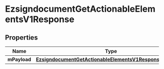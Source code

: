 
# EzsigndocumentGetActionableElementsV1Response

## Properties
| Name | Type | Description | Notes |
| ------------ | ------------- | ------------- | ------------- |
| **mPayload** | [**EzsigndocumentGetActionableElementsV1ResponseMPayload**](EzsigndocumentGetActionableElementsV1ResponseMPayload.md) |  |  |



